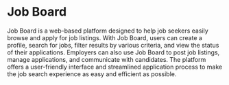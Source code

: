 # Job Board

Job Board is a web-based platform designed to help job seekers easily browse and apply for job listings. With Job Board, users can create a profile, search for jobs, filter results by various criteria, and view the status of their applications. Employers can also use Job Board to post job listings, manage applications, and communicate with candidates. The platform offers a user-friendly interface and streamlined application process to make the job search experience as easy and efficient as possible.
